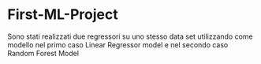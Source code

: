 # First-ML-Project
Sono stati realizzati due regressori su uno stesso data set utilizzando come modello nel primo caso Linear Regressor model e nel secondo caso Random Forest Model
